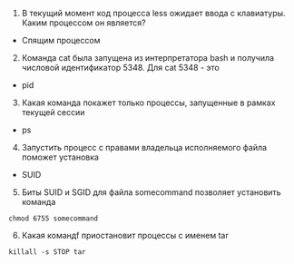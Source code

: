 1. В текущий момент код процесса less ожидает ввода с клавиатуры. Каким процессом он является?

 - Спящим процессом
 
2. Команда cat была запущена из интерпретатора bash и получила числовой идентификатор 5348. Для cat 5348 - это
  - pid
3. Какая команда покажет только процессы, запущенные в рамках текущей сессии
 - ps
4. Запустить процесс с правами владельца исполняемого файла поможет установка
 - SUID
5. Биты SUID и SGID для файла somecommand позволяет установить команда
  ```
  chmod 6755 somecommand
  ```
6. Какая командf приостановит процессы с именем tar
  ```
 killall -s STOP tar
  ```
